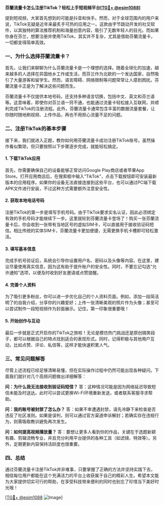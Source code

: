 **芬蘭流量卡怎么注册TikTok？轻松上手短视频平台[[TG💪+ @esim1088](https://t.me/s/esim1088)]**

提到短视频，大家首先想到的可能是抖音和快手。然而，对于全球范围内的用户来说，TikTok无疑是近年来最炙手可热的应用之一。这款由字节跳动开发的社交软件，以其独特的算法推荐机制和海量创意内容，吸引了无数年轻人的目光。而如果你身在芬兰，想要注册并使用TikTok，其实并不复杂，尤其是借助芬蘭流量卡，一切都变得简单高效。

### 一、为什么选择芬蘭流量卡？

首先，让我们来聊聊为什么芬蘭流量卡是一个理想的选择。随着全球化的加速，越来越多的人选择在异国他乡工作或生活，而芬兰作为北欧的一个发达国家，自然吸引了大量游客和留学生。然而，语言障碍、网络限制等问题常常让人感到困扰。芬蘭流量卡正是为了解决这些问题而生。

芬蘭流量卡不仅提供本地号码，还支持多种语言切换，包括中文、英文和芬兰语等。这意味着，即使你对芬兰语一窍不通，也能通过流量卡轻松接入互联网，并顺利完成TikTok的注册流程。此外，芬蘭流量卡通常包含丰富的数据流量套餐，让你随时随地刷视频、上传作品，再也不用担心流量不足的问题。

### 二、注册TikTok的基本步骤

接下来，我们就进入正题，教你如何用芬蘭流量卡成功注册TikTok账号。虽然操作看似繁琐，但只要按照以下步骤逐步完成，就能轻松搞定。

#### 1. **下载TikTok应用**

首先，你需要确保自己的设备能够正常访问Google Play商店或者苹果App Store。打开应用商店后，在搜索框中输入“TikTok”，点击下载按钮即可安装最新版本的应用程序。如果你的设备无法直接连接到这些平台，也可以通过PC端下载APK文件进行安装，不过这种方式需要额外注意安全性。

#### 2. **获取本地电话号码**

注册TikTok的第一步是填写手机号码。由于TikTok要求实名认证，因此必须绑定有效的手机号码才能继续下一步。这里就轮到芬蘭流量卡登场了！购买一张芬蘭流量卡后，你会收到一张带有当地区号的虚拟SIM卡，可以直接用于接收验证码短信。相比传统的实体SIM卡，芬蘭流量卡更加便捷，无需更换手机卡槽即可轻松激活。

#### 3. **填写基本信息**

完成手机号验证后，系统会引导你设置用户名、密码以及头像等内容。在这里，建议尽量使用真实信息，因为这有助于提升账户的安全性。同时，不要忘记勾选“允许通知”选项，以便及时收到好友邀请或点赞提醒。

#### 4. **完善个人资料**

为了吸引更多粉丝，你可以进一步优化自己的个人资料页面。例如，添加一段简洁明了的自我介绍，分享你的兴趣爱好；上传一张清晰美观的照片作为头像；甚至可以尝试制作一段短视频作为封面展示。记住，第一印象很重要哦！

#### 5. **开始创作与互动**

最后一步就是正式开启你的TikTok之旅啦！无论是模仿热门挑战还是原创搞笑段子，都可以根据自己的特点找到适合的表现形式。同时，记得积极与其他用户互动，比如点赞、评论、私信等，这样才能快速积累人气。

### 三、常见问题解答

尽管上述流程已经足够清晰易懂，但在实际操作过程中仍然可能出现各种疑问。下面我们就针对几个高频问题做出详细解答：

**问：为什么我无法接收到验证码短信？**
答：这种情况可能是因为网络延迟导致短信未能及时送达。此时可以尝试更换Wi-Fi环境重新发送，或者联系客服寻求帮助。

**问：我的账号被封禁了怎么办？**
答：如果不幸遭遇封禁，请先冷静下来检查是否违反了社区准则。如果是误判，则可以通过官方渠道申诉解封；若确实存在违规行为，则需吸取教训避免再次发生。

**问：如何提高视频播放量？**
答：要想让更多人看到你的作品，关键在于选题新颖有趣、剪辑流畅专业，并且充分利用平台提供的各种工具（如滤镜、特效等）。另外，定期更新内容保持活跃度也很重要。

### 四、总结

通过芬蘭流量卡注册TikTok并非难事，只要掌握了正确的方法并坚持实践下去，相信每位用户都能在这个充满活力的平台上收获属于自己的精彩人生。希望本文能为大家提供切实可行的帮助，在享受科技带来便利的同时也别忘了珍惜当下美好时光哦！

[[TG💪+ @esim1088](https://t.me/s/esim1088) ![Image](https://i.postimg.cc/4NQfJmqS/Snipaste-2025-05-13-00-14-12.png)]